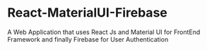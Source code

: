 # React-MaterialUI-Firebase
A Web Application that uses React Js and Material UI for FrontEnd Framework and finally Firebase for User Authentication
